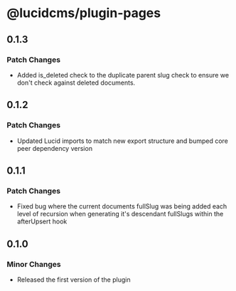# @lucidcms/plugin-pages

## 0.1.3

### Patch Changes

- Added is_deleted check to the duplicate parent slug check to ensure we don't check against deleted documents.

## 0.1.2

### Patch Changes

- Updated Lucid imports to match new export structure and bumped core peer dependency version

## 0.1.1

### Patch Changes

- Fixed bug where the current documents fullSlug was being added each level of recursion when generating it's descendant fullSlugs within the afterUpsert hook

## 0.1.0

### Minor Changes

- Released the first version of the plugin
